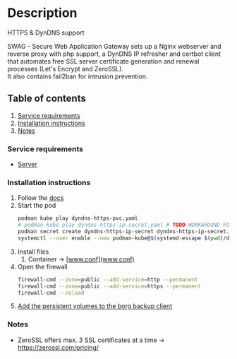 # Description

HTTPS & DynDNS support

SWAG - Secure Web Application Gateway sets up a Nginx webserver and reverse proxy with php support, a DynDNS IP
refresher and certbot client that automates free SSL server
certificate generation and renewal processes (Let's Encrypt and ZeroSSL).  
It also contains fail2ban for intrusion prevention.

## Table of contents

1. [Service requirements](#service-requirements)
2. [Installation instructions](#installation-instructions)
3. [Notes](#notes)

### Service requirements

- [Server](../../../base/operating-system)

### Installation instructions

1. Follow the [docs](https://docs.linuxserver.io/general/swag)
2. Start the pod
   ```bash
   podman kube play dyndns-https-pvc.yaml
   # podman kube play dyndns-https-ip-secret.yaml # TODO WORKAROUND FOR https://github.com/containers/podman/issues/16269
   podman secret create dyndns-https-ip-secret dyndns-https-ip-secret.json
   systemctl --user enable --now podman-kube@$(systemd-escape $(pwd)/dyndns-https-ip-pod.yaml).service
   ```
3. Install files
    1. Container -> [www.conf](www.conf)
4. Open the firewall
   ```bash
   firewall-cmd --zone=public --add-service=http --permanent
   firewall-cmd --zone=public --add-service=https --permanent
   firewall-cmd --reload
   ```
5. [Add the persistent volumes to the borg backup client](../../../container/services/borg-backup/client/README.md)

### Notes

- ZeroSSL offers max. 3 SSL certificates at a time -> https://zerossl.com/pricing/
